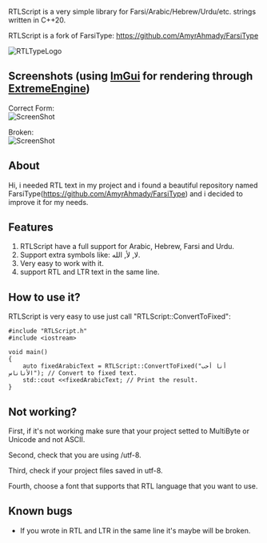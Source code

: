 RTLScript is a very simple library for Farsi/Arabic/Hebrew/Urdu/etc. strings written in C++20.

RTLScript is a fork of FarsiType: https://github.com/AmyrAhmady/FarsiType

![RTLTypeLogo](https://github.com/oscar7070/RTLType/assets/56559647/1d01306a-8669-4920-98d4-6554cf16e600)

## Screenshots (using [ImGui](https://github.com/ocornut/imgui) for rendering through [ExtremeEngine](https://github.com/oscar7070/ExtremeEngine))
Correct Form:  
![ScreenShot](https://github.com/oscar7070/RTLScript/blob/master/screenshots/Fixed.png)
  
Broken:   
![ScreenShot](https://github.com/oscar7070/RTLScript/blob/master/screenshots/Broken.png)

## About
Hi, i needed RTL text in my project and i found a beautiful repository named FarsiType(https://github.com/AmyrAhmady/FarsiType) and i decided to improve it for my needs.

## Features
1. RTLScript have a full support for Arabic, Hebrew, Farsi and Urdu.
2. Support extra symbols like: لا, لأ, الله.
2. Very easy to work with it.
3. support RTL and LTR text in the same line.

## How to use it?
RTLScript is very easy to use just call "RTLScript::ConvertToFixed":
```
#include "RTLScript.h"
#include <iostream>

void main()
{
    auto fixedArabicText = RTLScript::ConvertToFixed("أنا أحب الأناناس"); // Convert to fixed text.
    std::cout <<fixedArabicText; // Print the result.
}
```

## Not working?
First, if it's not working make sure that your project setted to MultiByte or Unicode and not ASCII.

Second, check that you are using /utf-8.

Third, check if your project files saved in utf-8.

Fourth, choose a font that supports that RTL language that you want to use.

## Known bugs
- If you wrote in RTL and LTR in the same line it's maybe will be broken.

